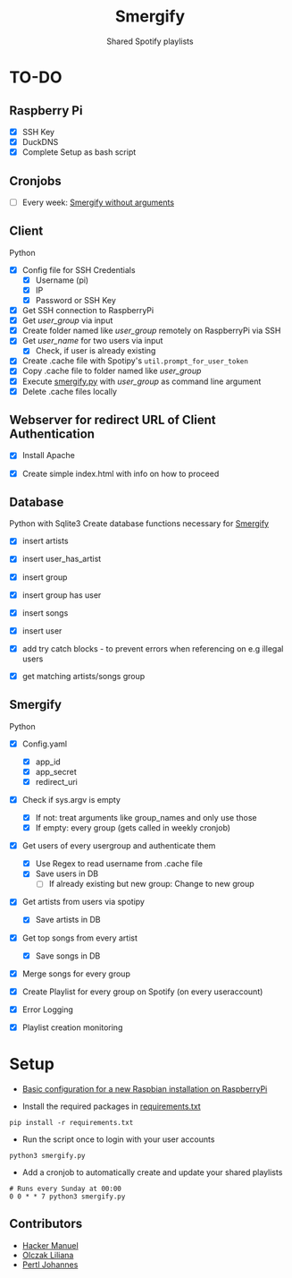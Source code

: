 <h1 align=center>Smergify</h1>

<p align=center>Shared Spotify playlists</p>

# TO-DO
## Raspberry Pi
- [x] SSH Key
- [x] DuckDNS
- [x] Complete Setup as bash script

## Cronjobs
- [ ] Every week: [Smergify without arguments](#smergify)

## Client
Python
- [x] Config file for SSH Credentials
    - [x] Username (pi)
    - [x] IP
    - [x] Password or SSH Key
- [x] Get SSH connection to RaspberryPi
- [x] Get *user_group* via input
- [x] Create folder named like *user_group* remotely on RaspberryPi via SSH
- [x] Get *user_name* for two users via input
   - [x] Check, if user is already existing
- [x] Create .cache file with Spotipy's ```util.prompt_for_user_token```
- [x] Copy .cache file to folder named like *user_group*
- [x] Execute [smergify.py](server/smergify.py) with *user_group* as command line argument
- [x] Delete .cache files locally

## Webserver for redirect URL of Client Authentication
- [x] Install Apache
- [x] Create simple index.html with info on how to proceed

 
## Database
Python with Sqlite3
Create database functions necessary for [Smergify](#smergify)
- [x] insert artists
- [x] insert user_has_artist
- [x] insert group
- [x] insert group has user
- [x] insert songs
- [x] insert user
- [x] add try catch blocks - to prevent errors when referencing on e.g illegal users 
- [x] get matching artists/songs group

 
## Smergify
Python
- [x] Config.yaml
    - [x] app_id
    - [x] app_secret
    - [x] redirect_uri
- [x] Check if sys.argv is empty
    - [x] If not: treat arguments like group_names and only use those
    - [x] If empty: every group (gets called in weekly cronjob)
- [x] Get users of every usergroup and authenticate them
    - [x] Use Regex to read username from .cache file
    - [x] Save users in DB
        - [ ] If already existing but new group: Change to new group
- [x] Get artists from users via spotipy
    - [x] Save artists in DB
- [x] Get top songs from every artist
    - [x] Save songs in DB
- [x] Merge songs for every group
- [x] Create Playlist for every group on Spotify (on every useraccount)
- [x] Error Logging
- [x] Playlist creation monitoring


# Setup

* [Basic configuration for a new Raspbian installation on RaspberryPi](https://gist.github.com/LiliOlczak/2cb261a6f03f09fcf04d7090a691e30c)

* Install the required packages in [requirements.txt](requirements.txt)

```
pip install -r requirements.txt
```

* Run the script once to login with your user accounts

```
python3 smergify.py
```

* Add a cronjob to automatically create and update your shared playlists

```
# Runs every Sunday at 00:00
0 0 * * 7 python3 smergify.py
```


## Contributors
* [Hacker Manuel](https://github.com/HackerManuel)
* [Olczak Liliana](https://github.com/LiliOlczack)
* [Pertl Johannes](https://github.com/JohannesPertl)
